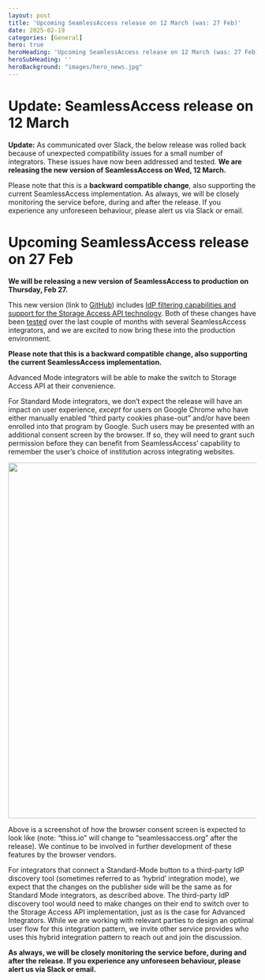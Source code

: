 ```yaml
---
layout: post
title: 'Upcoming SeamlessAccess release on 12 March (was: 27 Feb)'
date: 2025-02-19
categories: [General]
hero: true
heroHeading: 'Upcoming SeamlessAccess release on 12 March (was: 27 Feb)'
heroSubHeading: ''
heroBackground: "images/hero_news.jpg"
---
```


# Update: SeamlessAccess release on 12 March

**Update:** As communicated over Slack, the below release was rolled back because of unexpected compatibility issues for a small number of integrators. These issues have now been addressed and tested. **We are releasing the new version of SeamlessAccess on Wed, 12 March.**

Please note that this is a **backward compatible change**, also supporting the current SeamlessAccess implementation. As always, we will be closely monitoring the service before, during and after the release. If you experience any unforeseen behaviour, please alert us via Slack or email.




# Upcoming SeamlessAccess release on 27 Feb

**We will be releasing a new version of SeamlessAccess to production on Thursday, Feb 27.**



This new version (link to [GitHub](https://github.com/TheIdentitySelector/thiss-js/releases/tag/2.1.38)) includes [IdP filtering capabilities and support for the Storage Access API technology](https://seamlessaccess.org/posts/2024-11-29-storage-access-api-prepare-for-testing/). Both of these changes have been [tested](https://seamlessaccess.org/posts/2025-01-14-storage-access-api-please-test/) over the last couple of months with several SeamlessAccess integrators, and we are excited to now bring these into the production environment.

**Please note that this is a backward compatible change, also supporting the current SeamlessAccess implementation.** 

Advanced Mode integrators will be able to make the switch to Storage Access API at their convenience.

For Standard Mode integrators, we don’t expect the release will have an impact on user experience, _except_ for users on Google Chrome who have either manually enabled “third party cookies phase-out” and/or have been enrolled into that program by Google. Such users may be presented with an additional consent screen by the browser. If so, they will need to grant such permission before they can benefit from SeamlessAccess’ capability to remember the user’s choice of institution across integrating websites.

<img src="/posts/consentscreen.png" width="720" />

Above is a screenshot of how the browser consent screen is expected to look like (note: “thiss.io” will change to “seamlessaccess.org” after the release). We continue to be involved in further development of these features by the browser vendors.

For integrators that connect a Standard-Mode button to a third-party IdP discovery tool (sometimes referred to as ‘hybrid’ integration mode), we expect that the changes on the publisher side will be the same as for Standard Mode integrators, as described above. The third-party IdP discovery tool would need to make changes on their end to switch over to the Storage Access API implementation, just as is the case for Advanced Integrators. While we are working with relevant parties to design an optimal user flow for this integration pattern, we invite other service provides who uses this hybrid integration pattern to reach out and join the discussion.

**As always, we will be closely monitoring the service before, during and after the release. If you experience any unforeseen behaviour, please alert us via Slack or email.**


